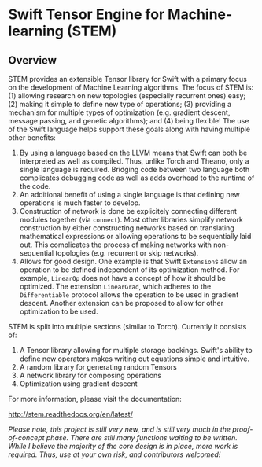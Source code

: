 # Swift Tensor Engine for Machine-learning (STEM)

## Overview

STEM provides an extensible Tensor library for Swift with a primary focus on the development of Machine Learning algorithms. The focus of STEM is: (1) allowing research on new topologies (especially recurrent ones) easy; (2) making it simple to define new type of operations; (3) providing a mechanism for multiple types of optimization (e.g. gradient descent, message passing, and genetic algorithms); and (4) being flexible! The use of the Swift language helps support these goals along with having multiple other benefits:

1. By using a language based on the LLVM means that Swift can both be interpreted as well as compiled. Thus, unlike Torch and Theano, only a single language is required. Bridging code between two language both complicates debugging code as well as adds overhead to the runtime of the code. 
2. An additional benefit of using a single language is that defining new operations is much faster to develop.
3. Construction of network is done be explicitely connecting different modules together (via `connect`). Most other libraries simplify network construction by either constructing networks based on translating mathematical expressions or allowing operations to be sequentially laid out. This complicates the process of making networks with non-sequential topologies (e.g. recurrent or skip networks).
4. Allows for good design. One example is that Swift `Extension`s allow an operation to be defined independent of its optimization method. For example, `LinearOp` does not have a concept of how it should be optimized. The extension `LinearGrad`, which adheres to the `Differentiable` protocol allows the operation to be used in gradient descent. Another extension can be proposed to allow for other optimization to be used.

STEM is split into multiple sections (similar to Torch). Currently it consists of:

1. A Tensor library allowing for multiple storage backings. Swift's ability to define new operators makes writing out equations simple and intuitive.
2. A random library for generating random Tensors
3. A network library for composing operations
4. Optimization using gradient descent

For more information, please visit the documentation: 

http://stem.readthedocs.org/en/latest/


*Please note, this project is still very new, and is still very much in the proof-of-concept phase. There are still many functions waiting to be written. While I believe the majority of the core design is in place, more work is required. Thus, use at your own risk, and contributors welcomed!*
